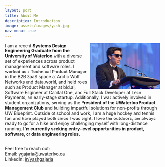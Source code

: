 ```yaml
---
layout: post
title: About Me
description: Introduction 
image: assets/images/yash.jpg
nav-menu: true
---
```

<div>
    <img src="/assets/images/yash2.jpg"
        alt=""
        style="float: right;margin-left: 5px; width: 45%; height: 45%" />
</div>

<p>I am a recent <b>Systems Design Engineering Graduate from the University of Waterloo</b> with a diverse set of experiences across product management and software roles. I worked as a Technical Product Manager in the B2B SaaS space at Arctic Wolf Networks and data.world, and held roles such as Product Manager at bld.ai, Software Engineer at Capital One, and Full Stack Developer at Lean Payments, an early-stage startup. Additionally, I was actively involved in student organizations, serving as the <b>President of the UWaterloo Product Management Club</b> and building impactful solutions for non-profits through UW Blueprint. Outside of school and work, I am a huge hockey and tennis fan and have played both since I was eight. I love the outdoors, am always ready to go for a hike and enjoy challenging myself with long-distance running. <b>I'm currently seeking entry-level opportunities in product, software, or data engineering roles.</b> <br><br>

 
Feel free to reach out:<br>
Email: <a href="mailto:ygajaria@uwaterloo.ca?subject=Hey Yash!">ygajaria@uwaterloo.ca</a><br>
LinkedIn: <a href="https://www.linkedin.com/in/yashgajaria/">in/yashgajaria</a> <br>


<br>
</p>






